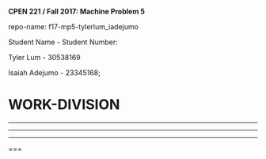 **CPEN 221 / Fall 2017: Machine Problem 5**  

repo-name: f17-mp5-tylerlum_iadejumo

Student Name - Student Number:  

Tyler Lum - 30538169  

Isaiah Adejumo - 23345168; 

WORK-DIVISION
===

****  


****  


****  


===
